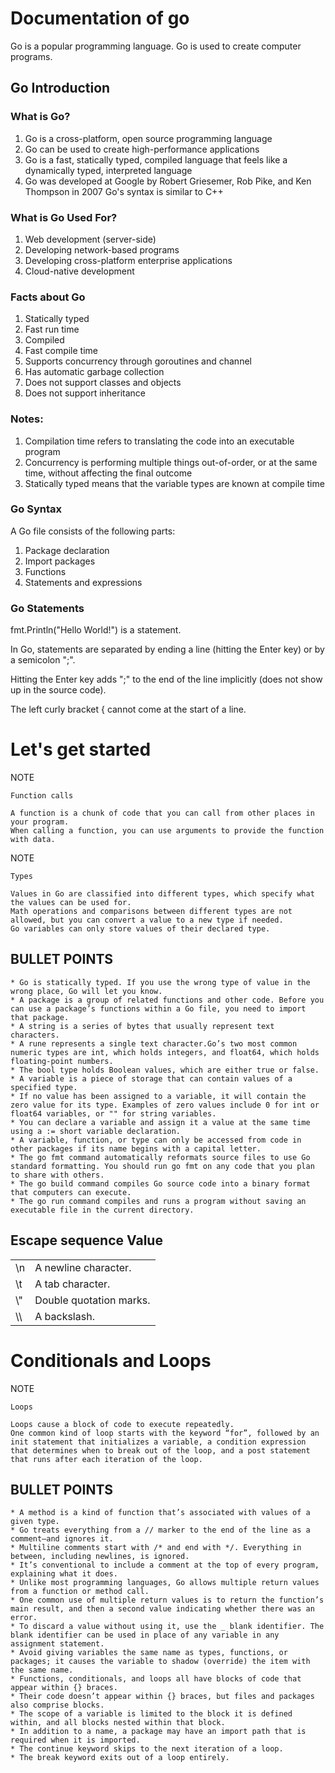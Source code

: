 # Documentation of go

Go is a popular programming language.
Go is used to create computer programs.

<h2>Go Introduction</h2>
<h3>What is Go?</h3>

1. Go is a cross-platform, open source programming language
2. Go can be used to create high-performance applications 
3. Go is a fast, statically typed, compiled language that feels like a dynamically typed, interpreted language
4. Go was developed at Google by Robert Griesemer, Rob Pike, and Ken Thompson in 2007
Go's syntax is similar to C++

<h3>What is Go Used For?</h3>

1. Web development (server-side)
2. Developing network-based programs
3. Developing cross-platform enterprise applications
4. Cloud-native development

<h3>Facts about Go</h3>

1. Statically typed
2. Fast run time
3. Compiled
4. Fast compile time
5. Supports concurrency through goroutines and channel
6. Has automatic garbage collection
7. Does not support classes and objects
8. Does not support inheritance

<h3>Notes:</h3>

1. Compilation time refers to translating the code into an executable program
2. Concurrency is performing multiple things out-of-order, or at the same time, without affecting the final outcome
3. Statically typed means that the variable types are known at compile time

<h3>Go Syntax</h3>
A Go file consists of the following parts:

1. Package declaration
2. Import packages
3. Functions
4. Statements and expressions

<h3>Go Statements</h3>
fmt.Println("Hello World!") is a statement.

In Go, statements are separated by ending a line (hitting the Enter key) or by a semicolon ";".

Hitting the Enter key adds ";" to the end of the line implicitly (does not show up in the source code).

The left curly bracket { cannot come at the start of a line.

<h1> Let's get started</h1>

NOTE
```
Function calls

A function is a chunk of code that you can call from other places in your program.
When calling a function, you can use arguments to provide the function with data.
```
NOTE
```
Types
   
Values in Go are classified into different types, which specify what the values can be used for.
Math operations and comparisons between different types are not allowed, but you can convert a value to a new type if needed.
Go variables can only store values of their declared type.
```
## BULLET POINTS
```
* Go is statically typed. If you use the wrong type of value in the wrong place, Go will let you know.
* A package is a group of related functions and other code. Before you can use a package’s functions within a Go file, you need to import that package.
* A string is a series of bytes that usually represent text characters.
* A rune represents a single text character.Go’s two most common numeric types are int, which holds integers, and float64, which holds floating-point numbers.
* The bool type holds Boolean values, which are either true or false.
* A variable is a piece of storage that can contain values of a specified type.
* If no value has been assigned to a variable, it will contain the zero value for its type. Examples of zero values include 0 for int or float64 variables, or "" for string variables.
* You can declare a variable and assign it a value at the same time using a := short variable declaration.
* A variable, function, or type can only be accessed from code in other packages if its name begins with a capital letter.
* The go fmt command automatically reformats source files to use Go standard formatting. You should run go fmt on any code that you plan to share with others.
* The go build command compiles Go source code into a binary format that computers can execute.
* The go run command compiles and runs a program without saving an executable file in the current directory.
```
## Escape sequence Value
<table>
    <tr>
        <td>\n</td>
        <td>A newline character.</td>
    </tr>
    <tr>
        <td>\t</td>
        <td>A tab character.</td>
    </tr>
    <tr>
        <td>\"</td>
        <td>Double quotation marks.</td>
    </tr>
    <tr>
        <td>\\</td>
        <td>A backslash.</td>
    </tr>
</table>

<h1>Conditionals and Loops</h1>

NOTE
```
Loops

Loops cause a block of code to execute repeatedly.
One common kind of loop starts with the keyword “for”, followed by an init statement that initializes a variable, a condition expression that determines when to break out of the loop, and a post statement that runs after each iteration of the loop.
```
## BULLET POINTS
```
* A method is a kind of function that’s associated with values of a given type.
* Go treats everything from a // marker to the end of the line as a comment—and ignores it.
* Multiline comments start with /* and end with */. Everything in between, including newlines, is ignored.
* It’s conventional to include a comment at the top of every program, explaining what it does.
* Unlike most programming languages, Go allows multiple return values from a function or method call.
* One common use of multiple return values is to return the function’s main result, and then a second value indicating whether there was an error.
* To discard a value without using it, use the _ blank identifier. The blank identifier can be used in place of any variable in any assignment statement.
* Avoid giving variables the same name as types, functions, or packages; it causes the variable to shadow (override) the item with the same name.
* Functions, conditionals, and loops all have blocks of code that appear within {} braces.
* Their code doesn’t appear within {} braces, but files and packages also comprise blocks.
* The scope of a variable is limited to the block it is defined within, and all blocks nested within that block.
* In addition to a name, a package may have an import path that is required when it is imported.
* The continue keyword skips to the next iteration of a loop.
* The break keyword exits out of a loop entirely.
```
